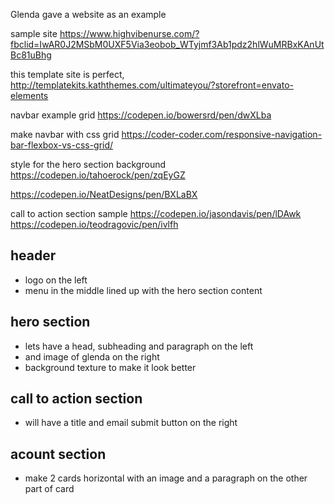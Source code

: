 Glenda gave a website as an example 

sample site
https://www.highvibenurse.com/?fbclid=IwAR0J2MSbM0UXF5Via3eobob_WTyjmf3Ab1pdz2hlWuMRBxKAnUtBc81uBhg

this template site is perfect, 
http://templatekits.kaththemes.com/ultimateyou/?storefront=envato-elements

navbar example grid 
https://codepen.io/bowersrd/pen/dwXLba

make navbar with css grid 
https://coder-coder.com/responsive-navigation-bar-flexbox-vs-css-grid/

style for the hero section background 
https://codepen.io/tahoerock/pen/zqEyGZ

https://codepen.io/NeatDesigns/pen/BXLaBX

call to action section sample 
https://codepen.io/jasondavis/pen/lDAwk
https://codepen.io/teodragovic/pen/ivlfh

## header 

- logo on the left 
- menu in the middle lined up with the hero section content 


## hero section 

- lets have a head, subheading and paragraph on the left 
- and image of glenda on the right 
- background texture to make it look better 

## call to action section

- will have a title and email submit button on the right 

## acount section

- make 2 cards horizontal with an image and a paragraph on the other part of card 

